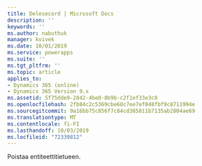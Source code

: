 ```yaml
---
title: Delesecord | Microsoft Docs
description: ''
keywords: ''
ms.author: nabuthuk
manager: kvivek
ms.date: 10/01/2019
ms.service: powerapps
ms.suite: ''
ms.tgt_pltfrm: ''
ms.topic: article
applies_to:
- Dynamics 365 (online)
- Dynamics 365 Version 9.x
ms.assetid: 5f75dde9-2842-4be0-8b9b-c2f1ef33e3c8
ms.openlocfilehash: 2fb84c2c5369cbe68c7ee7ef048fbf9c8711994e
ms.sourcegitcommit: 9a16bb75c856f7c84cd385811b7135ab2804ae69
ms.translationtype: MT
ms.contentlocale: fi-FI
ms.lasthandoff: 10/03/2019
ms.locfileid: "72339812"
---
```

Poistaa entiteettitietueen.
